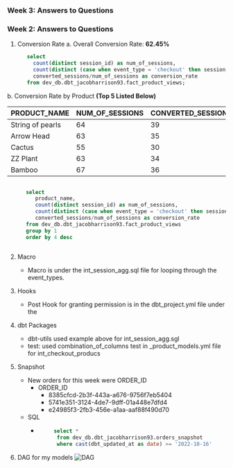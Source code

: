 ### Week 3: Answers to Questions


 ### Week 2: Answers to Questions


 1.    Conversion Rate
  a. Overall Conversion Rate: __62.45%__    
			
        ```sql
           select
             count(distinct session_id) as num_of_sessions,
             count(distinct (case when event_type = 'checkout' then session_id end)) as converted_sessions,
             converted_sessions/num_of_sessions as conversion_rate
           from dev_db.dbt_jacobharrison93.fact_product_views;
        ```
        
   b. Conversion Rate by Product __(Top 5 Listed Below)__
   
   
   |PRODUCT_NAME|NUM_OF_SESSIONS|CONVERTED_SESSIONS|CONVERSION_RATE|
   |---------------------|------------------|---------------------|----------------|
   | String of pearls	| 64	| 39 |	0.609375 |
   | Arrow Head	| 63	| 35	| 0.555556 |
   | Cactus	|55	| 30 |	0.545455 |
   | ZZ Plant	| 63	| 34 |	0.539683 |
   | Bamboo	| 67	| 36 |	0.537313 |
   

   ```sql
   
	     select
	        product_name,
	        count(distinct session_id) as num_of_sessions,
	        count(distinct (case when event_type = 'checkout' then session_id end)) as converted_sessions,
	        converted_sessions/num_of_sessions as conversion_rate
	     from dev_db.dbt_jacobharrison93.fact_product_views
	     group by 1
	     order by 4 desc
       
   ```

2. Macro
     - Macro is under the int_session_agg.sql file for looping through the event_types.

3. Hooks
     - Post Hook for granting permission is in the dbt_project.yml file under the 

4. dbt Packages
     - dbt-utils used example above for int_session_agg.sgl
     - test: used combination_of_columns test in _product_models.yml file for int_checkout_producs

5. Snapshot
      - New orders for this week were ORDER_ID
        - ORDER_ID
          - 8385cfcd-2b3f-443a-a676-9756f7eb5404
          - 5741e351-3124-4de7-9dff-01a448e7dfd4
          - e24985f3-2fb3-456e-a1aa-aaf88f490d70
      - SQL
        - ```sql 
               select *
                from dev_db.dbt_jacobharrison93.orders_snapshot
                where cast(dbt_updated_at as date) >= '2022-10-16'
          ```
      
	
 6.  DAG for my models
	![DAG](https://user-images.githubusercontent.com/111754475/197208317-cf8487e1-7a29-4399-bdeb-b0d617e03596.PNG)


    

